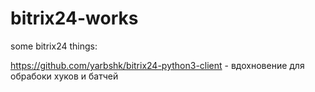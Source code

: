 # bitrix24-works
some bitrix24 things:

  https://github.com/yarbshk/bitrix24-python3-client - вдохновение для обрабоки хуков и батчей
